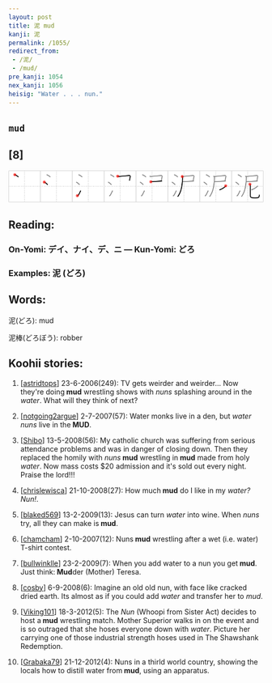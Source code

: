 ```yaml
---
layout: post
title: 泥 mud
kanji: 泥
permalink: /1055/
redirect_from:
 - /泥/
 - /mud/
pre_kanji: 1054
nex_kanji: 1056
heisig: "Water . . . nun."
---
```


## `mud`

## [8]

<div class="stroke"><img src="../images/E6B3A5.png" /></div>

## Reading:

### On-Yomi: デイ、ナイ、デ、ニ &mdash; Kun-Yomi: どろ

### Examples: 泥 (どろ)

## Words:

泥(どろ): mud

泥棒(どろぼう): robber

## Koohii stories:

1) [<a href="http://kanji.koohii.com/profile/astridtops">astridtops</a>] 23-6-2006(249): TV gets weirder and weirder... Now they&#039;re doing<strong> mud</strong> wrestling shows with <em>nuns</em> splashing around in the <em>water</em>. What will they think of next? 

2) [<a href="http://kanji.koohii.com/profile/notgoing2argue">notgoing2argue</a>] 2-7-2007(57): Water monks live in a den, but <em>water nuns</em> live in the<strong> MUD</strong>. 

3) [<a href="http://kanji.koohii.com/profile/Shibo">Shibo</a>] 13-5-2008(56): My catholic church was suffering from serious attendance problems and was in danger of closing down. Then they replaced the homily with <em>nuns</em><strong> mud</strong> wrestling in<strong> mud</strong> made from holy <em>water</em>. Now mass costs $20 admission and it&#039;s sold out every night. Praise the lord!!! 

4) [<a href="http://kanji.koohii.com/profile/chrislewisca">chrislewisca</a>] 21-10-2008(27): How much<strong> mud</strong> do I like in my <em>water?</em> <em>Nun!</em>. 

5) [<a href="http://kanji.koohii.com/profile/blaked569">blaked569</a>] 13-2-2009(13): Jesus can turn <em>water</em> into wine. When <em>nuns</em> try, all they can make is<strong> mud</strong>. 

6) [<a href="http://kanji.koohii.com/profile/chamcham">chamcham</a>] 2-10-2007(12): Nuns<strong> mud</strong> wrestling after a wet (i.e. water) T-shirt contest. 

7) [<a href="http://kanji.koohii.com/profile/bullwinklle">bullwinklle</a>] 23-2-2009(7): When you add water to a nun you get<strong> mud</strong>. Just think:<strong> Mud</strong>der (Mother) Teresa. 

8) [<a href="http://kanji.koohii.com/profile/cosby">cosby</a>] 6-9-2008(6): Imagine an old old nun, with face like cracked dried earth. Its almost as if you could add <em>water</em> and transfer her to <em>mud</em>. 

9) [<a href="http://kanji.koohii.com/profile/Viking101">Viking101</a>] 18-3-2012(5): The <em>Nun</em> (Whoopi from Sister Act) decides to host a<strong> mud</strong> wrestling match. Mother Superior walks in on the event and is so outraged that she hoses everyone down with <em>water</em>. Picture her carrying one of those industrial strength hoses used in The Shawshank Redemption. 

10) [<a href="http://kanji.koohii.com/profile/Grabaka79">Grabaka79</a>] 21-12-2012(4): Nuns in a thirld world country, showing the locals how to distill water from<strong> mud</strong>, using an apparatus. 
